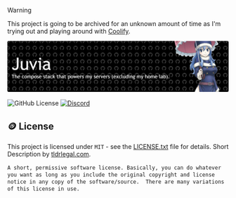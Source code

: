 > [!WARNING]
> This project is going to be archived for an unknown amount of time as I'm trying out and playing around with [Coolify](https://github.com/coollabsio/coolify).

![Juvia](./.github/assets/banner-01.png)

![GitHub License](https://img.shields.io/github/license/TeamWolfyta/Juvia?style=flat-square) [![Discord](https://img.shields.io/discord/645356291748921377?style=flat-square&label=Discord&color=%235865F2)](https://discord.gg/eYkJdhTvvG)

## 🪙 License

This project is licensed under `MIT` - see the [LICENSE.txt](./LICENSE.txt) file for details. Short Description by [tldrlegal.com](https://www.tldrlegal.com/license/mit-license).

```
A short, permissive software license. Basically, you can do whatever you want as long as you include the original copyright and license notice in any copy of the software/source.  There are many variations of this license in use.
```
